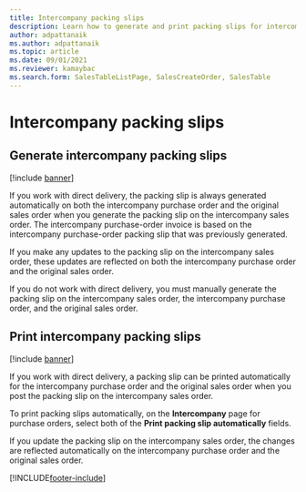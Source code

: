 ```yaml
---
title: Intercompany packing slips
description: Learn how to generate and print packing slips for intercompany transactions, including an outline on printing intercompany packing slips.
author: adpattanaik
ms.author: adpattanaik
ms.topic: article
ms.date: 09/01/2021
ms.reviewer: kamaybac
ms.search.form: SalesTableListPage, SalesCreateOrder, SalesTable
---
```


# Intercompany packing slips

## Generate intercompany packing slips

[!include [banner](../../includes/banner.md)]

If you work with direct delivery, the packing slip is always generated automatically on both the intercompany purchase order and the original sales order when you generate the packing slip on the intercompany sales order. The intercompany purchase-order invoice is based on the intercompany purchase-order packing slip that was previously generated.

If you make any updates to the packing slip on the intercompany sales order, these updates are reflected on both the intercompany purchase order and the original sales order.

If you do not work with direct delivery, you must manually generate the packing slip on the intercompany sales order, the intercompany purchase order, and the original sales order.

## Print intercompany packing slips

[!include [banner](../../includes/banner.md)]

If you work with direct delivery, a packing slip can be printed automatically for the intercompany purchase order and the original sales order when you post the packing slip on the intercompany sales order.

To print packing slips automatically, on the **Intercompany** page for purchase orders, select both of the **Print packing slip automatically** fields.

If you update the packing slip on the intercompany sales order, the changes are reflected automatically on the intercompany purchase order and the original sales order.

[!INCLUDE[footer-include](../../includes/footer-banner.md)]
